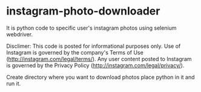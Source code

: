 # instagram-photo-downloader
It is python code  to specific user's instagram photos using selenium webdriver.

Disclimer:
This code is posted for informational purposes only. Use of Instagram is governed 
by the company's Terms of Use (http://instagram.com/legal/terms/). Any user content 
posted to Instagram is governed by the Privacy Policy (http://instagram.com/legal/privacy/).

Create directory where you want to download photos place python in it and run it.
